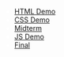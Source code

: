 <ul style="color: white">
	<li><a href="html_demo">HTML Demo</a></li>
	<li><a href="css_demo">CSS Demo</a></li>
	<li><a href="midterm">Midterm</a></li>
	<li><a href="js_demo">JS Demo</a></li>
	<li><a href="final">Final</a></li>
</ul>
